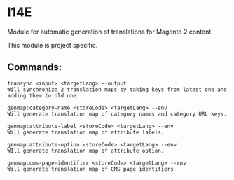 # I14E

Module for automatic generation of translations for Magento 2 content.

This module is project specific.

## Commands:

    transync <input> <targetLang> --output
    Will synchronize 2 translation maps by taking keys from latest one and adding them to old one.

    genmap:category-name <storeCode> <targetLang> --env
    Will generate translation map of category names and category URL keys.

    genmap:attribute-label <storeCode> <targetLang> --env
    Will generate translation map of attribute labels.

    genmap:attribute-option <storeCode> <targetLang> --env
    WIll generate translation map of attribute option.

    genmap:cms-page-identifier <storeCode> <targetLang> --env
    Will generate translation map of CMS page identifiers
